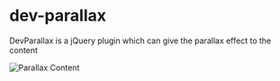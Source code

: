 # dev-parallax


DevParallax is a jQuery plugin which can give the parallax effect to the content

![Parallax Content](/clue-parallax.gif)

